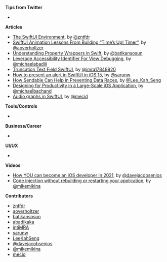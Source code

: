 **Tips from Twitter**

*

**Articles**

* [The SwiftUI Environment](https://www.fivestars.blog/articles/swiftui-environment-propagation/), by [@zntfdr](https://twitter.com/zntfdr)
* [SwiftUI Animation Lessons From Building “Time’s Up! Timer”](https://blog.overdesigned.net/posts/2021-09-29-swiftui-animation-tricks/), by [@aoverholtzer](https://twitter.com/aoverholtzer)
* [Understanding Property Wrappers in Swift](https://batikansosun.medium.com/understanding-property-wrappers-in-swift-267e3f22ea9b), by [@batikansosun](https://twitter.com/batikansosun)
* [Leverage Accessibility Identifier For View Debugging](https://michaelabadi.com/articles/debugging-with-accessibility-swiftui/), by [@michaelabadiii](https://twitter.com/michaelabadiii)
* [Truncation Text Field SwiftUI](https://www.linkedin.com/pulse/truncation-tex-field-swiftui-inti-albuquerque), by [@imra17848920](https://twitter.com/imra17848920)
* [How to present an alert in SwiftUI in iOS 15](https://sarunw.com/posts/how-to-present-alert-in-swiftui-ios15/), by [@sarunw](https://twitter.com/sarunw)
* [How Sendable Can Help in Preventing Data Races](https://swiftsenpai.com/swift/sendable-prevent-data-races/), by [@Lee_Kah_Seng](https://twitter.com/Lee_Kah_Seng)
* [Designing for Productivity in a Large-Scale iOS Application](https://medium.com/airbnb-engineering/designing-for-productivity-in-a-large-scale-ios-application-9376a430a0bf), by [@michaelbachand](https://twitter.com/michaelbachand)
* [Audio graphs in SwiftUI](https://swiftwithmajid.com/2021/09/29/audio-graphs-in-swiftui/), by [@mecid](https://twitter.com/mecid)

**Tools/Controls**

* 

**Business/Career**

* 

**UI/UX**

* 

**Videos**

* [How YOU can become an iOS developer in 2021](https://youtu.be/KjeD3y7SevI), by [@davejacobsenios](https://twitter.com/davejacobseniOS)
* [Code injection without rebuilding or restarting your application](https://www.youtube.com/watch?v=2CW7cK4e1Ac), by [@mikemikina](https://twitter.com/mikemikina)

**Contributors**

* [zntfdr](https://github.com/zntfdr)
* [aoverholtzer](https://github.com/aoverholtzer)
* [batikansosun](https://github.com/batikansosun)
* [abadikaka](https://github.com/abadikaka)
* [intiMRA](https://github.com/intiMRA)
* [sarunw](https://github.com/sarunw)
* [LeeKahSeng](https://github.com/LeeKahSeng)
* [@davejacobsenios](https://twitter.com/davejacobseniOS)
* [@mikemikina](https://twitter.com/mikemikina)
* [mecid](https://github.com/mecid)

